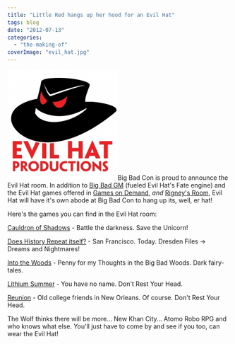 ```yaml
---
title: "Little Red hangs up her hood for an Evil Hat"
tags: blog
date: "2012-07-13"
categories: 
  - "the-making-of"
coverImage: "evil_hat.jpg"
---
```


[![](/images/evil_hat.jpg "evil_hat")](http://www.bigbadcon.com/wp-content/uploads/2012/07/evil_hat.jpg)Big Bad Con is proud to announce the Evil Hat room. In addition to [Big Bad GM](http://www.bigbadcon.com/big-bad-gm-who-is-the-baddest-gm-in-the-land/ "Big Bad GM – Who is the Biggest, Baddest GM in the Land?") (fueled Evil Hat's Fate engine) and the Evil Hat games offered in [Games on Demand](http://www.bigbadcon.com/events/games-on-demand/ "Games on Demand"), _and_ [Rigney's Room](http://www.bigbadcon.com/rigneys-room/ "Rigney’s Room"), Evil Hat will have it's own abode at Big Bad Con to hang up its, well, er hat!

Here's the games you can find in the Evil Hat room:

[Cauldron of Shadows](http://www.bigbadcon.com/events/cauldron-of-shadows/ "Cauldron of Shadows") - Battle the darkness. Save the Unicorn!

[Does History Repeat itself?](http://www.bigbadcon.com/events/does-history-repeat-itself/ "Does History Repeat Itself?") - San Francisco. Today. Dresden Files -> Dreams and Nightmares!

[Into the Woods](http://www.bigbadcon.com/events/into-the-woods-5/ "Into the Woods") - Penny for my Thoughts in the Big Bad Woods. Dark fairy-tales.

[Lithium Summer](http://www.bigbadcon.com/events/lithium-summer/ "Lithium Summer") - You have no name. Don't Rest Your Head.

[Reunion](http://www.bigbadcon.com/events/reunion/ "Reunion") - Old college friends in New Orleans. Of course. Don't Rest Your Head.

The Wolf thinks there will be more... New Khan City... Atomo Robo RPG and who knows what else. You'll just have to come by and see if you too, can wear the Evil Hat!

